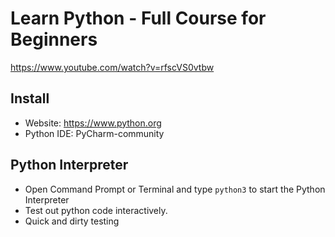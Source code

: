 # Learn Python - Full Course for Beginners

https://www.youtube.com/watch?v=rfscVS0vtbw

## Install

- Website: https://www.python.org
- Python IDE: PyCharm-community

## Python Interpreter

- Open Command Prompt or Terminal and type `python3` to start the
  Python Interpreter
- Test out python code interactively.
- Quick and dirty testing